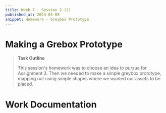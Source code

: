 ```yaml
---
title: Week 7 - Session 2 (2)
published_at: 2024-05-08
snippet: Homework - Greybox Prototype
---
```

# Making a Grebox Prototype
>**Task Outline** 
>
> This session's homework was to choose an idea to pursue for Assignment 3. Then we needed to make a simple greybox prototype, mapping out using simple shapes where we wanted our assets to be placed.

# Work Documentation